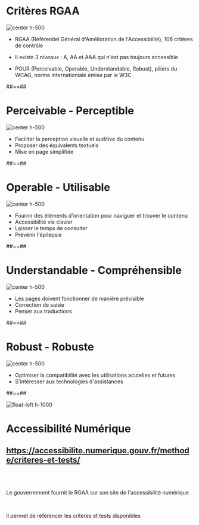 # Critères RGAA

![center h-500](../assets/images/stephaniewalter-sommets-de-l-accessibilite.jpg)

- RGAA (Référentiel Général d'Amélioration de l'Accessibilité), 106 critères de contrôle

- Il existe 3 niveaux : A, AA et AAA qui n'est pas toujours accessible

- POUR (Perceivable, Operable, Understandable, Robust), piliers du WCAG, norme internationiale émise par le W3C

##==##

# Perceivable - Perceptible

![center h-500](../assets/images/perceivable.jpeg)

- Faciliter la perception visuelle et auditive du contenu
- Proposer des équivalents textuels
- Mise en page simplifiée

##==##

# Operable - Utilisable

![center h-500](../assets/images/operable.jpeg)

- Fournir des éléments d'orientation pour naviguer et trouver le contenu
- Accessibilité via clavier
- Laisser le temps de consulter
- Prévénir l'épilepsie

##==##

# Understandable - Compréhensible

![center h-500](../assets/images/understandable.jpeg)

- Les pages doivent fonctionner de manière prévisible
- Correction de saisie
- Penser aux traductions

##==##

# Robust - Robuste

![center h-500](../assets/images/robust.jpeg)

- Optimiser la compatibilité avec les utilisations acutelles et futures
- S'intéresser aux technologies d'assistances

##==##

![float-left h-1000](../assets/images/rgaa.png)

# Accessibilité Numérique

## https://accessibilite.numerique.gouv.fr/methode/criteres-et-tests/

<br>
<br>

Le gouvernement fournit le RGAA sur son site de l'accessibilité numérique

<br>

Il permet de référencer les critères et tests disponibles
